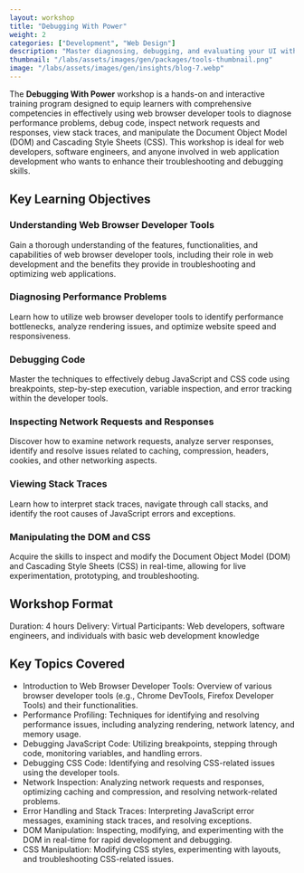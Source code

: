 ```yaml
---
layout: workshop
title: "Debugging With Power"
weight: 2
categories: ["Development", "Web Design"]
description: "Master diagnosing, debugging, and evaluating your UI with the Developer Tools."
thumbnail: "/labs/assets/images/gen/packages/tools-thumbnail.png"
image: "/labs/assets/images/gen/insights/blog-7.webp"
---
```


The **Debugging With Power** workshop is a hands-on and interactive training program designed to equip learners with comprehensive competencies in effectively using web browser developer tools to diagnose performance problems, debug code, inspect network requests and responses, view stack traces, and manipulate the Document Object Model (DOM) and Cascading Style Sheets (CSS). This workshop is ideal for web developers, software engineers, and anyone involved in web application development who wants to enhance their troubleshooting and debugging skills.

## Key Learning Objectives

### Understanding Web Browser Developer Tools

Gain a thorough understanding of the features, functionalities, and capabilities of web browser developer tools, including their role in web development and the benefits they provide in troubleshooting and optimizing web applications.

### Diagnosing Performance Problems

Learn how to utilize web browser developer tools to identify performance bottlenecks, analyze rendering issues, and optimize website speed and responsiveness.

### Debugging Code

Master the techniques to effectively debug JavaScript and CSS code using breakpoints, step-by-step execution, variable inspection, and error tracking within the developer tools.

### Inspecting Network Requests and Responses

Discover how to examine network requests, analyze server responses, identify and resolve issues related to caching, compression, headers, cookies, and other networking aspects.

### Viewing Stack Traces

Learn how to interpret stack traces, navigate through call stacks, and identify the root causes of JavaScript errors and exceptions.

### Manipulating the DOM and CSS

Acquire the skills to inspect and modify the Document Object Model (DOM) and Cascading Style Sheets (CSS) in real-time, allowing for live experimentation, prototyping, and troubleshooting.

## Workshop Format

Duration: 4 hours
Delivery: Virtual
Participants: Web developers, software engineers, and individuals with basic web development knowledge

## Key Topics Covered

* Introduction to Web Browser Developer Tools: Overview of various browser developer tools (e.g., Chrome DevTools, Firefox Developer Tools) and their functionalities.
* Performance Profiling: Techniques for identifying and resolving performance issues, including analyzing rendering, network latency, and memory usage.
* Debugging JavaScript Code: Utilizing breakpoints, stepping through code, monitoring variables, and handling errors.
* Debugging CSS Code: Identifying and resolving CSS-related issues using the developer tools.
* Network Inspection: Analyzing network requests and responses, optimizing caching and compression, and resolving network-related problems.
* Error Handling and Stack Traces: Interpreting JavaScript error messages, examining stack traces, and resolving exceptions.
* DOM Manipulation: Inspecting, modifying, and experimenting with the DOM in real-time for rapid development and debugging.
* CSS Manipulation: Modifying CSS styles, experimenting with layouts, and troubleshooting CSS-related issues.
